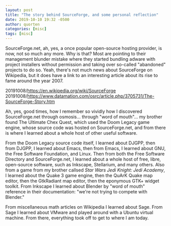 ```yaml
---
layout: post
title: "The story behind SourceForge, and some personal reflection"
date: 2019-10-10 19:32 -0500
author: quorten
categories: [misc]
tags: [misc]
---
```


SourceForge.net, ah, yes, a once popular open-source hosting provider,
is now, not so much any more.  Why is that?  Most are pointing to
their management blunder mistake where they started bundling adware
with project installers without permission and taking over so-called
"abandoned" projects to do so.  Yeah, there's not much news about
SourceForge on Wikipedia, but it does have a link to an interesting
article about its rise to fame around the year 2007.

20191008/https://en.wikipedia.org/wiki/SourceForge  
20191008/https://www.datamation.com/osrc/article.php/3705731/The-SourceForge-Story.htm

Ah, yes, good times, how I remember so vividly how I discovered
SourceForge.net through osmosis... through "word of mouth"... my
brother found The Ultimate Chex Quest, which used the Doom Legacy game
engine, whose source code was hosted on SourceForge.net, and from
there is where I learned about a whole host of other useful software.

<!-- more -->

From the Doom Legacy source code itself, I learned about DJGPP, then
from DJGPP, I learned about Emacs, then from Emacs, I learned about
GNU, the Free Software Foundation, and Linux.  Then from both the Free
Software Directory and SourceForge.net, I learned about a whole host
of free, libre, open-source software, such as Inkscape, Stellarium,
and many others.  Also from a game from my brother callsed _Star Wars
Jedi Knight: Jedi Academy_, I learned about the Quake 3 game engine,
then the QuArK Quake map editor, then the GtkRadiant map editor, then
the eponymous GTK+ widget toolkit.  From Inkscape I learned about
Blender by "word of mouth" reference in their documentation: "we're
not trying to compete with Blender."

From miscellaneous math articles on Wikipedia I learned about Sage.
From Sage I learned about VMware and played around with a Ubuntu
virtual machine.  From there, everything took off to get to where I am
today.
